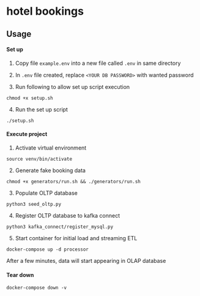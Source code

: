 # hotel bookings

## Usage

#### Set up
1. Copy file `example.env` into a new file called `.env` in same directory
   
2. In `.env` file created, replace `<YOUR DB PASSWORD>` with wanted password 

3. Run following to allow set up script execution

```
chmod +x setup.sh
```

4. Run the set up script

```
./setup.sh
```

#### Execute project 

1. Activate virtual environment

```
source venv/bin/activate
```

2. Generate fake booking data

```
chmod +x generators/run.sh && ./generators/run.sh
```

3. Populate OLTP database
   
```
python3 seed_oltp.py
``` 

4. Register OLTP database to kafka connect

```
python3 kafka_connect/register_mysql.py
```

5. Start container for initial load and streaming ETL

```
docker-compose up -d processor
```

After a few minutes, data will start appearing in OLAP database

#### Tear down

```
docker-compose down -v
```
